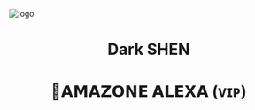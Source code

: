 ![logo](https://telegra.ph/file/0ffcd3be549be0a0c5d81.jpg)
<h1 align="center"><b> Dark SHEN </b></h1>
<p align="center">
 <h1 align="center"><b> 🧚𝗔𝗠𝗔𝗭𝗢𝗡𝗘 𝗔𝗟𝗘𝗫𝗔 (ᴠɪᴘ) </b></h1> 
<img src="https://readme-typing-svg.herokuapp.com?color=1DF763&lines=welcome++Dark+SHEN+Botfont)](https://git.io/typing-svg>
